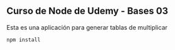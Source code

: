 

## Curso de Node de Udemy - Bases 03

Esta es una aplicación para generar tablas de multiplicar

```
npm install
```